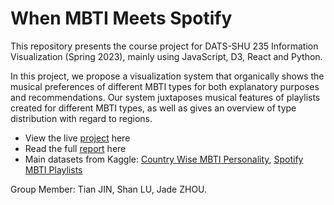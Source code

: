 # When MBTI Meets Spotify

This repository presents the course project for DATS-SHU 235 Information Visualization (Spring 2023), mainly using JavaScript, D3, React and Python.

In this project, we propose a visualization system that organically shows the musical preferences of different MBTI types for both explanatory purposes and recommendations. Our system juxtaposes musical features of playlists created for different MBTI types, as well as gives an overview of type distribution with regard to regions.

- View the live [project](https://koapushjin.github.io/Spring2023-InfoViz-mbti-spotify/) here
- Read the full [report](https://github.com/koapushjin/Spring2023-InfoViz-mbti-spotify/blob/main/FinalReport.pdf) here
- Main datasets from Kaggle: [Country Wise MBTI Personality](https://www.kaggle.com/code/rajjain/country-wise-mbti-personality), [Spotify MBTI Playlists](https://www.kaggle.com/datasets/xtrnglc/spotify-mbti-playlists)

Group Member: Tian JIN, Shan LU, Jade ZHOU.
